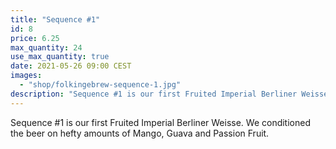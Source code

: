 ```yaml
---
title: "Sequence #1"
id: 8
price: 6.25
max_quantity: 24
use_max_quantity: true
date: 2021-05-26 09:00 CEST
images:
  - "shop/folkingebrew-sequence-1.jpg"
description: "Sequence #1 is our first Fruited Imperial Berliner Weisse. We conditioned the beer on hefty amounts of Mango, Guava and Passion Fruit."
---
```


Sequence #1 is our first Fruited Imperial Berliner Weisse. We conditioned the beer on hefty amounts of Mango, Guava and Passion Fruit.

